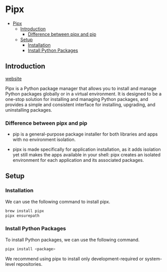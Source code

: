 # Pipx

- [Pipx](#pipx)
  - [Introduction](#introduction)
    - [Difference between pipx and pip](#difference-between-pipx-and-pip)
  - [Setup](#setup)
    - [Installation](#installation)
    - [Install Python Packages](#install-python-packages)

## Introduction

[website](https://github.com/pypa/pipx)

Pipx is a Python package manager that allows you to install and manage Python packages globally or in a virtual environment. It is designed to be a one-stop solution for installing and managing Python packages, and provides a simple and consistent interface for installing, upgrading, and uninstalling packages.

### Difference between pipx and pip

- pip is a general-purpose package installer for both libraries and apps with no environment isolation.

- pipx is made specifically for application installation, as it adds isolation yet still makes the apps available in your shell: pipx creates an isolated environment for each application and its associated packages.

## Setup

### Installation

We can use the following command to install pipx.

```bash
brew install pipx
pipx ensurepath
```

### Install Python Packages

To install Python packages, we can use the following command.

```bash
pipx install <package>
```

We recommend using pipx to install only development-required or system-level repositories.
